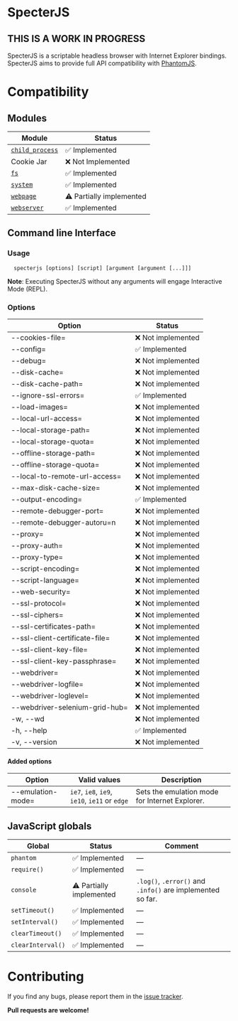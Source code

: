 # SpecterJS

## THIS IS A WORK IN PROGRESS

SpecterJS is a scriptable headless browser with Internet Explorer bindings. SpecterJS aims to provide full API compatibility with [PhantomJS](http://phantomjs.org/).

# Compatibility

## Modules

| Module  | Status |
| -------- | ----- |
| [`child_process`](docs/compatibility/modules/child_process.md) | :white_check_mark: Implemented  |
| Cookie Jar | :x: Not Implemented |
| [`fs`](docs/compatibility/modules/fs.md) | :white_check_mark: Implemented |
| [`system`](docs/compatibility/modules/system.md) | :white_check_mark: Implemented |
| [`webpage`](docs/compatibility/modules/webpage.md)  | :warning: Partially implemented  |
| [`webserver`](docs/compatibility/modules/webserver.md) | :white_check_mark: Implemented |

## Command line Interface

### Usage
```
  specterjs [options] [script] [argument [argument [...]]]
```

**Note**: Executing SpecterJS without any arguments will engage Interactive Mode (REPL).

### Options

| Option | Status |
|--------|--------|
| --cookies-file= | :x: Not implemented |
| --config= | :white_check_mark: Implemented |
| --debug= | :x: Not implemented |
| --disk-cache= | :x: Not implemented |
| --disk-cache-path= | :x: Not implemented |
| --ignore-ssl-errors= | :white_check_mark: Implemented |
| --load-images= | :x: Not implemented |
| --local-url-access= | :x: Not implemented |
| --local-storage-path= | :x: Not implemented |
| --local-storage-quota= | :x: Not implemented |
| --offline-storage-path= | :x: Not implemented |
| --offline-storage-quota= | :x: Not implemented |
| --local-to-remote-url-access= | :x: Not implemented |
| --max-disk-cache-size= | :x: Not implemented |
| --output-encoding= | :white_check_mark: Implemented |
| --remote-debugger-port= | :x: Not implemented |
| --remote-debugger-autoru=n | :x: Not implemented |
| --proxy= | :x: Not implemented |
| --proxy-auth= | :x: Not implemented |
| --proxy-type= | :x: Not implemented |
| --script-encoding= | :x: Not implemented |
| --script-language= | :x: Not implemented |
| --web-security= | :x: Not implemented |
| --ssl-protocol= | :x: Not implemented |
| --ssl-ciphers= | :x: Not implemented |
| --ssl-certificates-path= | :x: Not implemented |
| --ssl-client-certificate-file= | :x: Not implemented |
| --ssl-client-key-file= | :x: Not implemented |
| --ssl-client-key-passphrase= | :x: Not implemented |
| --webdriver= | :x: Not implemented |
| --webdriver-logfile= | :x: Not implemented |
| --webdriver-loglevel= | :x: Not implemented |
| --webdriver-selenium-grid-hub= | :x: Not implemented |
| -w, --wd | :x: Not implemented |
| -h, --help | :white_check_mark: Implemented |
| -v, --version | :x: Not implemented |

#### Added options

| Option | Valid values | Description |
| ------ | ------ | ----------- |
| --emulation-mode= | `ie7`, `ie8`, `ie9`, `ie10`, `ie11` or `edge` | Sets the emulation mode for Internet Explorer. |

## JavaScript globals

| Global | Status | Comment |
| ------ | ------ | ------- |
| `phantom` | :white_check_mark: Implemented | —  |
| `require()` | :white_check_mark: Implemented | — |
| `console` | :warning: Partially implemented | `.log()`, `.error()` and `.info()` are implemented so far. |
| `setTimeout()`  | :white_check_mark: Implemented | — |
| `setInterval()` | :white_check_mark: Implemented | — |
| `clearTimeout()` | :white_check_mark: Implemented |—  |
| `clearInterval()` | :white_check_mark: Implemented | — |

# Contributing

If you find any bugs, please report them in the [issue tracker](https://github.com/andyjansson/specterjs/issues).

**Pull requests are welcome!**
